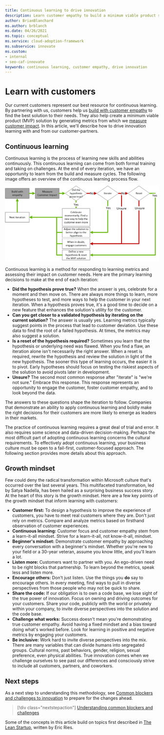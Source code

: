 ```yaml
---
title: Continuous learning to drive innovation
description: Learn customer empathy to build a minimum viable product solution. Drive innovation and generate customer impact metrics.
author: BrianBlanchard
ms.author: brblanch
ms.date: 04/26/2021
ms.topic: conceptual
ms.service: cloud-adoption-framework
ms.subservice: innovate
ms.custom:
- internal
- seo-caf-innovate
keywords: continuous learning, customer empathy, drive innovation
---
```


# Learn with customers

Our current customers represent our best resource for continuous learning. By partnering with us, customers help us [build with customer empathy](./build.md) to find the best solution to their needs. They also help create a minimum viable product (MVP) solution by generating metrics from which we [measure customer impact](./measure.md). In this article, we'll describe how to drive innovation learning with and from our customer-partners.

## Continuous learning

Continuous learning is the process of learning new skills and abilities continuously. This continuous learning can come from both formal training and taking on challenges. At the end of every iteration, we have an opportunity to learn from the build and measure cycles. The following image offers an overview of the continuous learning process flow.

![Continuous learning decision tree](../../_images/innovate/continuous-learning.png)

Continuous learning is a method for responding to learning metrics and assessing their impact on customer needs. Here are the primary learning decisions to make at the end of each iteration:

- **Did the hypothesis prove true?** When the answer is yes, celebrate for a moment and then move on. There are always more things to learn, more hypotheses to test, and more ways to help the customer in your next iteration. When a hypothesis proves true, it's a good time to decide on a new feature that enhances the solution's utility for the customer.
- **Can you get closer to a validated hypothesis by iterating on the current solution?** The answer is usually yes. Learning metrics typically suggest points in the process that lead to customer deviation. Use these data to find the root of a failed hypothesis. At times, the metrics may also suggest a solution.
- **Is a reset of the hypothesis required?** Sometimes you learn that the hypothesis or underlying need was flawed. When you find a flaw, an iteration alone isn't necessarily the right answer. When a reset is required, rewrite the hypothesis and review the solution in light of the new hypothesis. The sooner this type of learning occurs, the easier it is to pivot. Early hypotheses should focus on testing the riskiest aspects of the solution to avoid pivots later in development.
- **Unsure?** The second most common response after "iterate" is "we're not sure." Embrace this response. This response represents an opportunity to engage the customer, foster customer empathy, and to look beyond the data.

The answers to these questions shape the iteration to follow. Companies that demonstrate an ability to apply continuous learning and boldly make the right decisions for their customers are more likely to emerge as leaders in their markets.

The practice of continuous learning requires a great deal of trial and error. It also requires some science and data-driven decision-making. Perhaps the most difficult part of adopting continuous learning concerns the cultural requirements. To effectively adopt continuous learning, your business culture must be open to a fail-first, customer-focused approach. The following section provides more details about this approach.

## Growth mindset

Few could deny the radical transformation within Microsoft culture that's occurred over the last several years. This multifaceted transformation, led by Satya Nadella, has been hailed as a surprising business success story. At the heart of this story is the growth mindset. Here are a few key points of the growth mindset that inform learning with customers:

- **Customer first:** To design a hypothesis to improve the experience of customers, you have to meet real customers where they are. Don't just rely on metrics. Compare and analyze metrics based on firsthand observation of customer experiences.
- **Continuous learning:** Customer focus and customer empathy stem from a learn-it-all mindset. Strive for a learn-it-all, not know-it-all, mindset.
- **Beginner's mindset:** Demonstrate customer empathy by approaching every conversation with a beginner's mindset. Whether you're new to your field or a 30-year veteran, assume you know little, and you'll learn a lot.
- **Listen more:** Customers want to partner with you. An ego-driven need to be right blocks that partnership. To learn beyond the metrics, speak less and listen more.
- **Encourage others:** Don't just listen. Use the things you **do** say to encourage others. In every meeting, find ways to pull in diverse perspectives from those people who may not be quick to share.
- **Share the code:** If our obligation is to own a code base, we lose sight of the true power of innovation. Focus on owning and driving outcomes for your customers. Share your code, publicly with the world or privately within your company, to invite diverse perspectives into the solution and the code base.
- **Challenge what works:** Success doesn't mean you're demonstrating true customer empathy. Avoid having a fixed mindset and a bias toward doing what's worked before. Look for learning in positive and negative metrics by engaging your customers.
- **Be inclusive:** Work hard to invite diverse perspectives into the mix. There are many variables that can divide humans into segregated groups. Cultural norms, past behaviors, gender, religion, sexual preference, even physical abilities. True innovation comes when we challenge ourselves to see past our differences and consciously strive to include all customers, partners, and coworkers.

## Next steps

As a next step to understanding this methodology, see [Common blockers and challenges to innovation](./challenges.md) to prepare for the changes ahead.

> [!div class="nextstepaction"]
> [Understanding common blockers and challenges](./challenges.md)

Some of the concepts in this article build on topics first described in [The Lean Startup](http://theleanstartup.com/book), written by Eric Ries.

